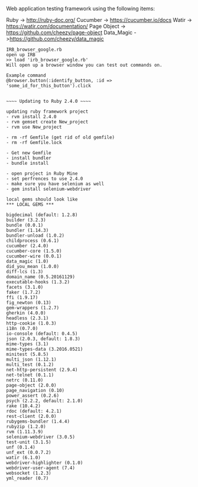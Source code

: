Web application testing framework using the following items: 

Ruby -> http://ruby-doc.org/
Cucumber -> https://cucumber.io/docs
Watir -> https://watir.com/documentation/
Page Object -> https://github.com/cheezy/page-object
Data_Magic ->https://github.com/cheezy/data_magic

~~~~ Debugging ~~~~
IRB_browser_google.rb 
open up IRB 
>> load 'irb_browser_google.rb' 
Will open up a browser window you can test out commands on. 

Example command 
@browser.button(:identify_button, :id => 'some_id_for_this_button').click


~~~~ Updating to Ruby 2.4.0 ~~~~

updating ruby framework project
- rvm install 2.4.0
- rvm gemset create New_project
- rvm use New_project

- rm -rf Gemfile (get rid of old gemfile)
- rm -rf Gemfile.lock

- Get new Gemfile
- install bundler
- bundle install

- open project in Ruby Mine
- set perfrences to use 2.4.0
- make sure you have selenium as well
- gem install selenium-webdriver

local gems should look like
*** LOCAL GEMS ***

bigdecimal (default: 1.2.8) 
builder (3.2.3) 
bundle (0.0.1) 
bundler (1.14.3) 
bundler-unload (1.0.2) 
childprocess (0.6.1) 
cucumber (2.4.0) 
cucumber-core (1.5.0) 
cucumber-wire (0.0.1) 
data_magic (1.0) 
did_you_mean (1.0.0) 
diff-lcs (1.3) 
domain_name (0.5.20161129) 
executable-hooks (1.3.2) 
facets (3.1.0) 
faker (1.7.2) 
ffi (1.9.17) 
fig_newton (0.13) 
gem-wrappers (1.2.7) 
gherkin (4.0.0) 
headless (2.3.1) 
http-cookie (1.0.3) 
i18n (0.7.0) 
io-console (default: 0.4.5) 
json (2.0.3, default: 1.8.3) 
mime-types (3.1) 
mime-types-data (3.2016.0521) 
minitest (5.8.5) 
multi_json (1.12.1) 
multi_test (0.1.2) 
net-http-persistent (2.9.4) 
net-telnet (0.1.1) 
netrc (0.11.0) 
page-object (2.0.0) 
page_navigation (0.10) 
power_assert (0.2.6) 
psych (2.2.2, default: 2.1.0) 
rake (10.4.2) 
rdoc (default: 4.2.1) 
rest-client (2.0.0) 
rubygems-bundler (1.4.4) 
rubyzip (1.2.0) 
rvm (1.11.3.9) 
selenium-webdriver (3.0.5) 
test-unit (3.1.5)
unf (0.1.4) 
unf_ext (0.0.7.2) 
watir (6.1.0) 
webdriver-highlighter (0.1.0) 
webdriver-user-agent (7.4) 
websocket (1.2.3) 
yml_reader (0.7) 
